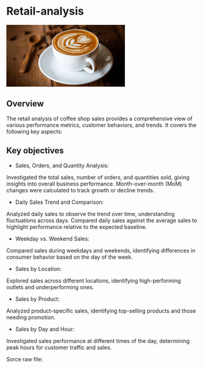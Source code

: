 # Retail-analysis

![](https://github.com/priyadharshan344/Retail-analysis/blob/main/Coffee.jpg)


## Overview
The retail analysis of coffee shop sales provides a comprehensive view of various performance metrics, customer behaviors, and trends. It covers the following key aspects:

## Key objectives
- Sales, Orders, and Quantity Analysis:

Investigated the total sales, number of orders, and quantities sold, giving insights into overall business performance.
Month-over-month (MoM) changes were calculated to track growth or decline trends.

- Daily Sales Trend and Comparison:

Analyzed daily sales to observe the trend over time, understanding fluctuations across days.
Compared daily sales against the average sales to highlight performance relative to the expected baseline.

- Weekday vs. Weekend Sales:

Compared sales during weekdays and weekends, identifying differences in consumer behavior based on the day of the week.

- Sales by Location:

Explored sales across different locations, identifying high-performing outlets and underperforming ones.

- Sales by Product:

Analyzed product-specific sales, identifying top-selling products and those needing promotion.

- Sales by Day and Hour:

Investigated sales performance at different times of the day, determining peak hours for customer traffic and sales.


Sorce raw file: [](https://github.com/priyadharshan344/Retail-analysis/blob/main/Coffee%20Shop%20Sales.xlsx)
